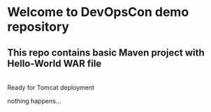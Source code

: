 # Welcome to DevOpsCon demo repository
## This repo contains basic Maven project with Hello-World WAR file 
<BR> Ready for Tomcat deployment 

nothing happens...
